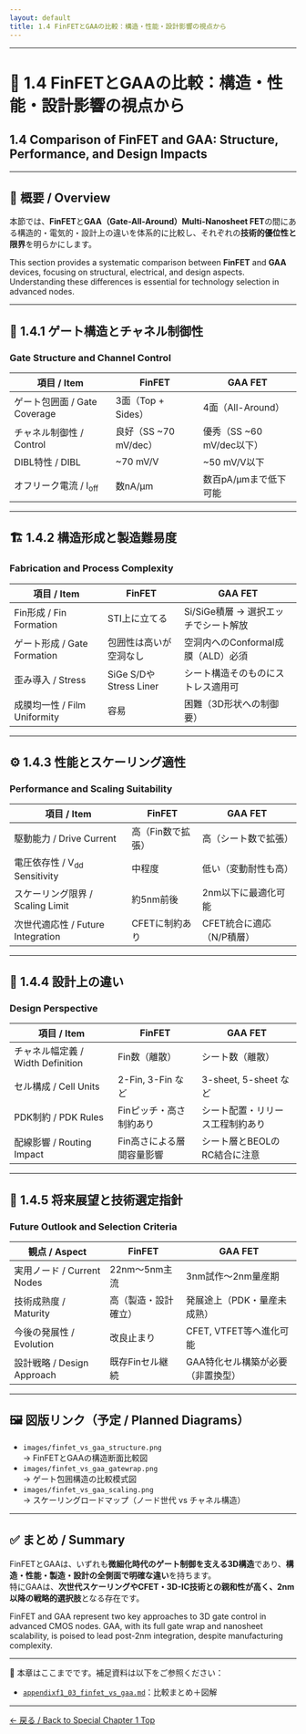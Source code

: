 ```yaml
---
layout: default
title: 1.4 FinFETとGAAの比較：構造・性能・設計影響の視点から
---
```


---

# 🧬 1.4 FinFETとGAAの比較：構造・性能・設計影響の視点から  
## 1.4 Comparison of FinFET and GAA: Structure, Performance, and Design Impacts

---

## 📘 概要 / Overview

本節では、**FinFET**と**GAA（Gate-All-Around）Multi-Nanosheet FET**の間にある構造的・電気的・設計上の違いを体系的に比較し、それぞれの**技術的優位性と限界**を明らかにします。

This section provides a systematic comparison between **FinFET** and **GAA** devices, focusing on structural, electrical, and design aspects. Understanding these differences is essential for technology selection in advanced nodes.

---

## 🔹 1.4.1 ゲート構造とチャネル制御性  
### Gate Structure and Channel Control

| **項目 / Item** | **FinFET** | **GAA FET** |
|------------------|------------|--------------|
| ゲート包囲面 / Gate Coverage | 3面（Top + Sides） | 4面（All-Around） |
| チャネル制御性 / Control | 良好（SS ~70 mV/dec） | 優秀（SS ~60 mV/dec以下） |
| DIBL特性 / DIBL | ~70 mV/V | ~50 mV/V以下 |
| オフリーク電流 / I<sub>off</sub> | 数nA/µm | 数百pA/µmまで低下可能 |

---

## 🏗 1.4.2 構造形成と製造難易度  
### Fabrication and Process Complexity

| **項目 / Item** | **FinFET** | **GAA FET** |
|------------------|------------|--------------|
| Fin形成 / Fin Formation | STI上に立てる | Si/SiGe積層 → 選択エッチでシート解放 |
| ゲート形成 / Gate Formation | 包囲性は高いが空洞なし | 空洞内へのConformal成膜（ALD）必須 |
| 歪み導入 / Stress | SiGe S/DやStress Liner | シート構造そのものにストレス適用可 |
| 成膜均一性 / Film Uniformity | 容易 | 困難（3D形状への制御要） |

---

## ⚙️ 1.4.3 性能とスケーリング適性  
### Performance and Scaling Suitability

| **項目 / Item** | **FinFET** | **GAA FET** |
|------------------|------------|--------------|
| 駆動能力 / Drive Current | 高（Fin数で拡張） | 高（シート数で拡張） |
| 電圧依存性 / V<sub>dd</sub> Sensitivity | 中程度 | 低い（変動耐性も高） |
| スケーリング限界 / Scaling Limit | 約5nm前後 | 2nm以下に最適化可能 |
| 次世代適応性 / Future Integration | CFETに制約あり | CFET統合に適応（N/P積層） |

---

## 🧠 1.4.4 設計上の違い  
### Design Perspective

| **項目 / Item** | **FinFET** | **GAA FET** |
|------------------|------------|--------------|
| チャネル幅定義 / Width Definition | Fin数（離散） | シート数（離散） |
| セル構成 / Cell Units | 2-Fin, 3-Fin など | 3-sheet, 5-sheet など |
| PDK制約 / PDK Rules | Finピッチ・高さ制約あり | シート配置・リリース工程制約あり |
| 配線影響 / Routing Impact | Fin高さによる層間容量影響 | シート層とBEOLのRC結合に注意 |

---

## 🔭 1.4.5 将来展望と技術選定指針  
### Future Outlook and Selection Criteria

| **観点 / Aspect** | **FinFET** | **GAA FET** |
|--------------------|-------------|--------------|
| 実用ノード / Current Nodes | 22nm〜5nm主流 | 3nm試作〜2nm量産期 |
| 技術成熟度 / Maturity | 高（製造・設計確立） | 発展途上（PDK・量産未成熟） |
| 今後の発展性 / Evolution | 改良止まり | CFET, VTFET等へ進化可能 |
| 設計戦略 / Design Approach | 既存Finセル継続 | GAA特化セル構築が必要（非置換型） |

---

## 🖼 図版リンク（予定 / Planned Diagrams）

- `images/finfet_vs_gaa_structure.png`  
  → FinFETとGAAの構造断面比較図  
- `images/finfet_vs_gaa_gatewrap.png`  
  → ゲート包囲構造の比較模式図  
- `images/finfet_vs_gaa_scaling.png`  
  → スケーリングロードマップ（ノード世代 vs チャネル構造）

---

## ✅ まとめ / Summary

FinFETとGAAは、いずれも**微細化時代のゲート制御を支える3D構造**であり、**構造・性能・製造・設計の全側面で明確な違い**を持ちます。  
特にGAAは、**次世代スケーリングやCFET・3D-IC技術との親和性が高く、2nm以降の戦略的選択肢**となる存在です。

FinFET and GAA represent two key approaches to 3D gate control in advanced CMOS nodes. GAA, with its full gate wrap and nanosheet scalability, is poised to lead post-2nm integration, despite manufacturing complexity.

---

📘 本章はここまでです。補足資料は以下をご参照ください：  
- [`appendixf1_03_finfet_vs_gaa.md`](./appendixf1_03_finfet_vs_gaa.md)：比較まとめ＋図解

---

[← 戻る / Back to Special Chapter 1 Top](../f_chapter1_finfet_gaa/README.md)
